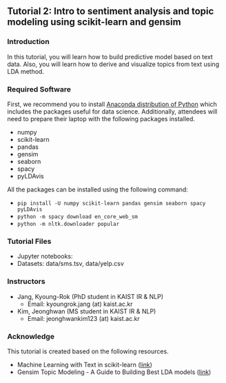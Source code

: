 ## Tutorial 2: Intro to sentiment analysis and topic modeling using scikit-learn and gensim

### Introduction

In this tutorial, you will learn how to build predictive model based on text data. Also, you will learn how to derive and visualize topics from text using LDA method. 

### Required Software

First, we recommend you to install [Anaconda distribution of Python](https://www.anaconda.com) which includes the packages useful for data science. Additionally, attendees will need to prepare their laptop with the following packages installed. 

* numpy
* scikit-learn
* pandas
* gensim
* seaborn
* spacy
* pyLDAvis
  
All the packages can be installed using the following command:

* `pip install -U numpy scikit-learn pandas gensim seaborn spacy pyLDAvis`
* `python -m spacy download en_core_web_sm`
* `python -m nltk.downloader popular`

### Tutorial Files

* Jupyter notebooks: 
* Datasets: data/sms.tsv, data/yelp.csv

### Instructors

* Jang, Kyoung-Rok (PhD student in KAIST IR & NLP)
  * Email: kyoungrok.jang (at) kaist.ac.kr
* Kim, Jeonghwan (MS student in KAIST IR & NLP)
  * Email: jeonghwankim123 (at) kaist.ac.kr

### Acknowledge

This tutorial is created based on the following resources.

*  Machine Learning with Text in scikit-learn ([link](https://github.com/justmarkham/pycon-2016-tutorial/))
* Gensim Topic Modeling - A Guide to Building Best LDA models ([link](https://www.machinelearningplus.com/topic-modeling-gensim-python/))
